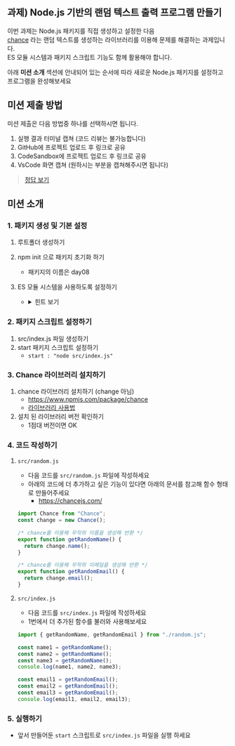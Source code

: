 ## 과제) Node.js 기반의 랜덤 텍스트 출력 프로그램 만들기

이번 과제는 Node.js 패키지를 직접 생성하고 설정한 다음  
[chance](https://www.npmjs.com/package/chance) 라는 랜덤 텍스트를 생성하는 라이브러리를 이용해 문제를 해결하는 과제입니다.  
ES 모듈 시스템과 패키지 스크립트 기능도 함께 활용해야 합니다.

아래 **미션 소개** 섹션에 안내되어 있는 순서에 따라 새로운 Node.js 패키지를 설정하고 프로그램을 완성해보세요

## 미션 제출 방법

미션 제출은 다음 방법중 하나를 선택하시면 됩니다.

1. 실행 결과 터미널 캡쳐 (코드 리뷰는 불가능합니다)
2. GitHub에 프로젝트 업로드 후 링크로 공유
3. CodeSandbox에 프로젝트 업로드 후 링크로 공유
4. VsCode 화면 캡쳐 (원하시는 부분을 캡쳐해주시면 됩니다)

> [정답 보기](https://github.com/winterlood/onebite-react-challenge/blob/main/missions/day08/coding-quiz/answer)

## 미션 소개

### 1. 패키지 생성 및 기본 설정

1. 루트폴더 생성하기
2. npm init 으로 패키지 초기화 하기

   - 패키지의 이름은 day08

3. ES 모듈 시스템을 사용하도록 설정하기
   - <details>
     <summary>힌트 보기</summary>
     <p>package.json에 <code>type:"module"</code> 속성을 추가하기</p>
     </details>

### 2. 패키지 스크립트 설정하기

1. src/index.js 파일 생성하기
2. start 패키지 스크립트 설정하기
   - `start : "node src/index.js" `

### 3. Chance 라이브러리 설치하기

1. chance 라이브러리 설치하기 (change 아님)
   - https://www.npmjs.com/package/chance
   - [라이브러리 사용법](https://chancejs.com/)
2. 설치 된 라이브러리 버전 확인하기
   - 1점대 버전이면 OK

### 4. 코드 작성하기

1. `src/random.js`

   - 다음 코드를 `src/random.js` 파일에 작성하세요
   - 아래의 코드에 더 추가하고 싶은 기능이 있다면 아래의 문서를 참고해 함수 형태로 만들어주세요
     - https://chancejs.com/

   ```javascript
   import Chance from "Chance";
   const change = new Chance();

   /* chance를 이용해 무작위 이름을 생성해 반환 */
   export function getRandomName() {
     return change.name();
   }

   /* chance를 이용해 무작위 이메일을 생성해 반환 */
   export function getRandomEmail() {
     return change.email();
   }
   ```

2. `src/index.js`

   - 다음 코드를 `src/index.js` 파일에 작성하세요
   - 1번에서 더 추가된 함수를 불러와 사용해보세요

   ```javascript
   import { getRandomName, getRandomEmail } from "./random.js";

   const name1 = getRandomName();
   const name2 = getRandomName();
   const name3 = getRandomName();
   console.log(name1, name2, name3);

   const email1 = getRandomEmail();
   const email2 = getRandomEmail();
   const email3 = getRandomEmail();
   console.log(email1, email2, email3);
   ```

### 5. 실행하기

- 앞서 만들어둔 `start` 스크립트로 `src/index.js` 파일을 실행 하세요
